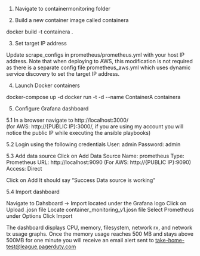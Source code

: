 1. Navigate to containermonitoring folder

2. Build a new container image called containera

docker build -t containera .

3. Set target IP address

Update scrape_configs in prometheus/prometheus.yml with your host IP address. Note that when deploying to AWS, this modification is not required as there is a separate config file prometheus_aws.yml which uses dynamic service discovery to set the target IP address.

4. Launch Docker containers

docker-compose up -d
docker run -t -d --name ContainerA containera

5. Configure Grafana dashboard

5.1 In a browser navigate to http://localhost:3000/	       
(for AWS: http://{PUBLIC IP}:3000/, if you are using my account you will notice the       public IP while executing the ansible playbooks)

5.2 Login using the following credentials
User: admin
Password: admin

5.3 Add data source
Click on Add Data Source
Name: prometheus
Type: Prometheus
URL: http://localhost:9090  (For AWS: http://{PUBLIC IP}:9090)
Access: Direct

Click on Add
It should say “Success Data source is working”

5.4 Import dashboard 

Navigate to Dahsboard -> Import located under the Grafana logo
Click on Upload .josn file
Locate container_monitoring_v1.josn file
Select Prometheus under Options
Click Import

The dashboard displays CPU, memory, filesystem, network rx, and network tx usage graphs. Once the memory usage reaches 500 MB and stays above 500MB for one minute you will receive an email alert sent to take-home-test@league.pagerduty.com 

